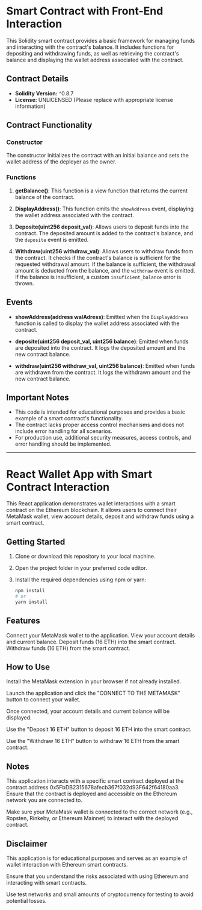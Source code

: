 # Smart Contract with Front-End Interaction

This Solidity smart contract provides a basic framework for managing funds and interacting with the contract's balance. It includes functions for depositing and withdrawing funds, as well as retrieving the contract's balance and displaying the wallet address associated with the contract.

## Contract Details

- **Solidity Version:** ^0.8.7
- **License:** UNLICENSED (Please replace with appropriate license information)

## Contract Functionality

### Constructor

The constructor initializes the contract with an initial balance and sets the wallet address of the deployer as the owner.

### Functions

1. **getBalance()**: This function is a view function that returns the current balance of the contract.

2. **DisplayAddress()**: This function emits the `showAddress` event, displaying the wallet address associated with the contract.

3. **Deposite(uint256 deposit_val)**: Allows users to deposit funds into the contract. The deposited amount is added to the contract's balance, and the `deposite` event is emitted.

4. **Withdraw(uint256 withdraw_val)**: Allows users to withdraw funds from the contract. It checks if the contract's balance is sufficient for the requested withdrawal amount. If the balance is sufficient, the withdrawal amount is deducted from the balance, and the `withdraw` event is emitted. If the balance is insufficient, a custom `insuficient_balance` error is thrown.

## Events

- **showAddress(address walAdress)**: Emitted when the `DisplayAddress` function is called to display the wallet address associated with the contract.

- **deposite(uint256 deposit_val, uint256 balance)**: Emitted when funds are deposited into the contract. It logs the deposited amount and the new contract balance.

- **withdraw(uint256 withdraw_val, uint256 balance)**: Emitted when funds are withdrawn from the contract. It logs the withdrawn amount and the new contract balance.

## Important Notes

- This code is intended for educational purposes and provides a basic example of a smart contract's functionality.
- The contract lacks proper access control mechanisms and does not include error handling for all scenarios.
- For production use, additional security measures, access controls, and error handling should be implemented.

---

# React Wallet App with Smart Contract Interaction

This React application demonstrates wallet interactions with a smart contract on the Ethereum blockchain. It allows users to connect their MetaMask wallet, view account details, deposit and withdraw funds using a smart contract.

## Getting Started

1. Clone or download this repository to your local machine.

2. Open the project folder in your preferred code editor.

3. Install the required dependencies using npm or yarn:

   ```sh
   npm install
   # or
   yarn install

## Features
Connect your MetaMask wallet to the application.
View your account details and current balance.
Deposit funds (16 ETH) into the smart contract.
Withdraw funds (16 ETH) from the smart contract.

## How to Use
Install the MetaMask extension in your browser if not already installed.

Launch the application and click the "CONNECT TO THE METAMASK" button to connect your wallet.

Once connected, your account details and current balance will be displayed.

Use the "Deposit 16 ETH" button to deposit 16 ETH into the smart contract.

Use the "Withdraw 16 ETH" button to withdraw 16 ETH from the smart contract.

## Notes
This application interacts with a specific smart contract deployed at the contract address 0x5FbDB2315678afecb367f032d93F642f64180aa3. Ensure that the contract is deployed and accessible on the Ethereum network you are connected to.

Make sure your MetaMask wallet is connected to the correct network (e.g., Ropsten, Rinkeby, or Ethereum Mainnet) to interact with the deployed contract.

## Disclaimer
This application is for educational purposes and serves as an example of wallet interaction with Ethereum smart contracts.

Ensure that you understand the risks associated with using Ethereum and interacting with smart contracts.

Use test networks and small amounts of cryptocurrency for testing to avoid potential losses.

